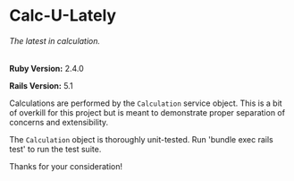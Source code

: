 # Calc-U-Lately

###### The latest in calculation.


**Ruby Version:** 2.4.0

**Rails Version:** 5.1

Calculations are performed by the `Calculation` service object. This is a bit of overkill for this project but is meant to demonstrate proper separation of concerns and extensibility.

The `Calculation` object is thoroughly unit-tested. Run 'bundle exec rails test' to run the test suite.

Thanks for your consideration!